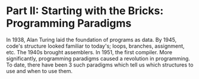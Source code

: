 # Part II: Starting with the Bricks: Programming Paradigms

In 1938, Alan Turing laid the foundation of programs as data. By 1945, code's structure looked familiar to today's; loops, branches, assignment, etc. The 1940s brought assemblers. In 1951, the first compiler. More significantly, programming paradigms caused a revolution in programming. To date, there have been 3 such paradigms which tell us which structures to use and when to use them.
